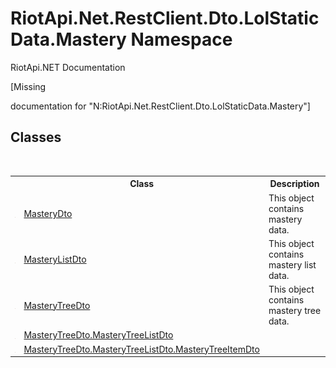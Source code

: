 # RiotApi.Net.RestClient.Dto.LolStaticData.Mastery Namespace
RiotApi.NET Documentation 

\[Missing <summary> documentation for "N:RiotApi.Net.RestClient.Dto.LolStaticData.Mastery"\]


## Classes
&nbsp;<table><tr><th></th><th>Class</th><th>Description</th></tr><tr><td>![Public class](media/pubclass.gif "Public class")</td><td><a href="568a3b04-3327-723d-c871-b8df93c2df15">MasteryDto</a></td><td>
This object contains mastery data.</td></tr><tr><td>![Public class](media/pubclass.gif "Public class")</td><td><a href="90a2bf2b-6374-34be-9aba-c449c28b63d2">MasteryListDto</a></td><td>
This object contains mastery list data.</td></tr><tr><td>![Public class](media/pubclass.gif "Public class")</td><td><a href="139ffb5b-51dd-20f8-0b5e-fd8b34d0939f">MasteryTreeDto</a></td><td>
This object contains mastery tree data.</td></tr><tr><td>![Public class](media/pubclass.gif "Public class")</td><td><a href="4d006adb-e888-e4fd-7462-276bd556ac3e">MasteryTreeDto.MasteryTreeListDto</a></td><td /></tr><tr><td>![Public class](media/pubclass.gif "Public class")</td><td><a href="6da13815-fc01-d7de-c338-051439c666c7">MasteryTreeDto.MasteryTreeListDto.MasteryTreeItemDto</a></td><td /></tr></table>&nbsp;
